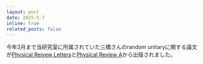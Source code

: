 ```yaml
---
layout: post
date: 2025-5-7
inline: true
related_posts: false
---
```

今年3月まで当研究室に所属されていた三橋さんのrandom unitaryに関する論文が[Physical Reivew Letters](https://journals.aps.org/prl/abstract/10.1103/PhysRevLett.134.180404)と[Physical Review A](https://journals.aps.org/pra/abstract/10.1103/PhysRevA.111.052409)から出版されました。

